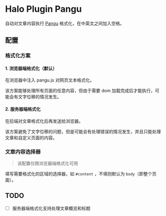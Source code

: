# Halo Plugin Pangu

自动对文章内容执行 [Pangu](https://github.com/vinta/pangu.js) 格式化，在中英文之间加入空格。

## 配置

### 格式化方案

#### 1. 浏览器端格式化（默认）

在浏览器中注入 pangu.js 对网页文本格式化。

该方案能够处理所有页面的任意内容，但由于需要 dom 加载完成后才能执行，可能会有文字位移的情况发生。

#### 2. 服务器端格式化

在后端对文章格式化后再发送给浏览器。

该方案避免了文字位移的问题，但是可能会有处理错误的情况发生，并且只能处理文章和自定义页面的内容。

### 文章内容选择器

> 该配置仅限浏览器端格式化可用

填写需要格式化的区域的选择器，如 `#content` ，不填则默认为 `body`（即整个页面）。

## TODO

- [ ] 服务器端格式化支持处理文章概览和标题
